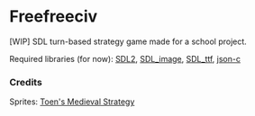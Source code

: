 # Freefreeciv
[WIP] SDL turn-based strategy game made for a school project.

Required libraries (for now): [SDL2](https://www.libsdl.org/),
 [SDL_image](https://www.libsdl.org/projects/SDL_image/),
 [SDL_ttf](https://www.libsdl.org/projects/SDL_ttf/),
 [json-c](https://github.com/json-c/json-c)

### Credits
Sprites: [Toen's Medieval Strategy](https://toen.itch.io/toens-medieval-strategy)
